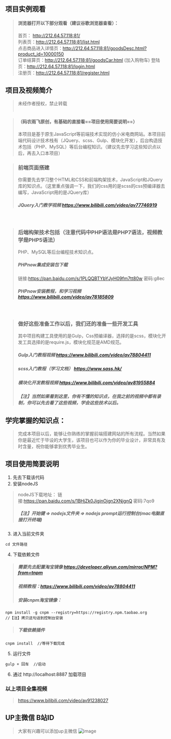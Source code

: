 ## 项目实例观看
> #### 浏览器打开以下部分观看（建议谷歌浏览器查看）：
> 首页： http://212.64.57.118:81/<br/>
> 列表页：http://212.64.57.118:81/list.html<br/>
> 点击商品进入详情页：http://212.64.57.118:81/goodsDesc.html?product_id=10000150<br/>
> 订单结算页：http://212.64.57.118:81/goodsCar.html  (加入购物车)
> 登陆页：http://212.64.57.118:81/login.html<br/>
> 注册页：http://212.64.57.118:81/register.html
## 项目及视频简介
> 未经作者授权，禁止转载<br/><br/>

>#### （码农雨飞原创，有基础的直接看==项目使用简要说明==）
> 本项目是基于原生JavaScript等前端技术实现的仿小米电商网站。本项目前端代码设计技术栈有（JQuery、scss、Gulp、模块化开发），后台构造技术包括（PHP、MySQL）等后台编程知识。（建议先去学习这些知识点以后，再去入口本项目）

> ### 前端页面搭建
> 你需要先去学习整个HTML和CSS和前端构架技术，JavaScript和JQuery库的知识点。（这里重点强调一下，我们的css用的是scss的css预编译器去编写，JavaScript用的是JQuery库）
> ##### JQuery入门教学视频 https://www.bilibili.com/video/av77746919

<br/>

> ### 后端构架技术包括（注意代码中PHP语法是PHP7语法，视频教学是PHP5语法）
> PHP、MySQL等后台编程技术知识点。<br/>
> ##### PHPnow集成安装包下载
> 链接:https://pan.baidu.com/s/1PLQQBTYbYJyH09fm7tt80w  密码:g8ec<br/>
> ##### PHPnow安装教程，和学习视频 https://www.bilibili.com/video/av78185809

<br/>

> ### 做好这些准备工作以后，我们还的准备一些开发工具
> 其中项目构建工具使用的是Gulp，Css预编译器，选择的是scss，模块化开发工具选择的是require.js，模块化规范是AMD规范。
> ##### Gulp入门教程视频 https://www.bilibili.com/video/av78804411
> ##### scss入门教程（学习文档） https://www.sass.hk/
> ##### 模块化开发教程视频 https://www.bilibili.com/video/av81955884
> ##### 【注】当然如果看到这里，你有不懂的知识点，在我之前的视频中都有录制，你可以先去看了这些视频，学会这些技术以后。

## 学完掌握的知识点：
> 完成本项目以后，能够让你熟练的掌握前端搭建网站的所有流程。当然如果你是最近忙于毕设的大学生，该项目也可以作为你的毕业设计，非常具有及时含量，祝你能够拿到优秀毕业生。
## 项目使用简要说明
1.  先去下载该代码
2.  安装nodeJS
> nodeJS下载地址： 链接:https://pan.baidu.com/s/1BHjZk0JjginOjgn2XNjgnQ  密码:7qo9
> ##### 【注】开始键 => nodejs文件夹 => nodejs prompt运行控制台(mac电脑直接打开终端)
3.  进入当前文件夹

```
cd 文件路径
```
4.  下载依赖文件
> ##### 需要先去配置淘宝镜像 https://developer.aliyun.com/mirror/NPM?from=tnpm
> ##### 视频教程：https://www.bilibili.com/video/av78804411
> ##### 安装cnpm淘宝镜像： 

```
npm install -g cnpm --registry=https://registry.npm.taobao.org
//【注】拷贝这句话到控制台安装
```
> ##### 下载依赖插件
```
cnpm install  //等待下载完成

```


5.  运行文件
```
gulp + 回车  //启动
```
6.  通过 http://localhost:8887  加载项目

### 以上项目全集视频
> https://www.bilibili.com/video/av91238027



## UP主微信 B站ID
> 大家有兴趣可以添加up主微信 
![image](http://a1.qpic.cn/psc?/V13wE8sQ0FBtUy/Z8mA*wjspi7Sh9uHloWZ0zG.KcpFgeou2FsOU.*fHvnX7ZL*a0c2E3SK69nOY4AiycepmAUvmk9AiX*NQguBZg!!/b&ek=1&kp=1&pt=0&bo=mQPSAQAAAAADJ0s!&tl=1&vuin=1685303031&tm=1583636400&sce=60-2-2&rf=viewer_4)


